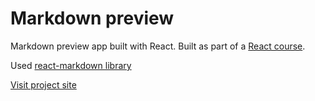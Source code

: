 # Markdown preview

Markdown preview app built with React.
Built as part of a [React course](https://www.udemy.com/course/react-tutorial-and-projects-course).

Used [react-markdown library](https://www.npmjs.com/package/react-markdown)

[Visit project site](https://obrm-markdown-preview.netlify.app)
